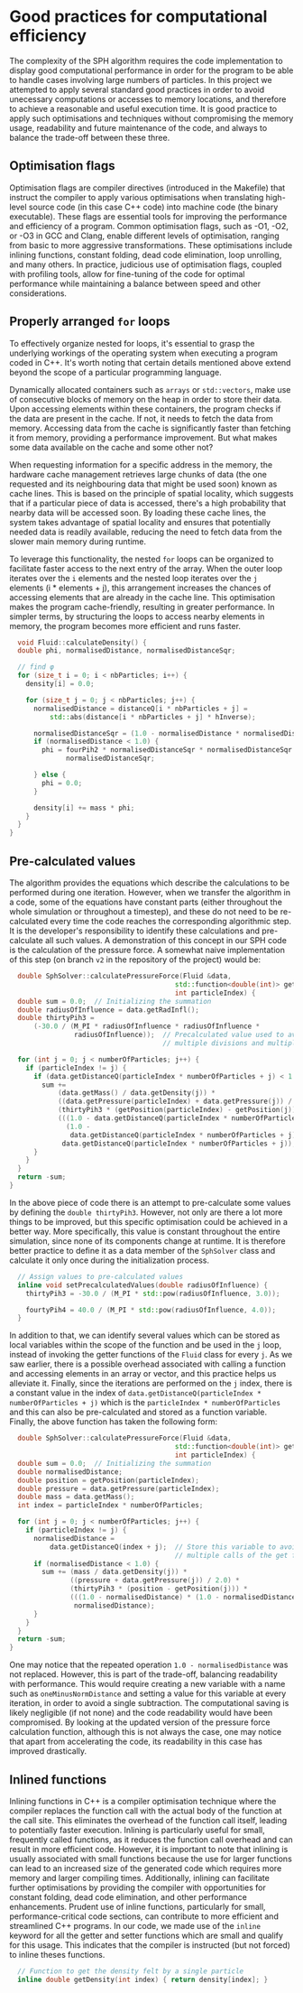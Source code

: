 # Good practices for computational efficiency

The complexity of the SPH algorithm requires the code implementation to display good computational performance in order for the program to be able to handle cases involving large numbers of particles. In this project we attempted to apply several standard good practices in order to avoid unecessary computations or accesses to memory locations, and therefore to achieve a reasonable and useful execution time. It is good practice to apply such optimisations and techniques without compromising the memory usage, readability and future maintenance of the code, and always to balance the trade-off between these three.

## Optimisation flags

Optimisation flags are compiler directives (introduced in the Makefile) that instruct the compiler to apply various optimisations when translating high-level source code (in this case C++ code) into machine code (the binary executable). These flags are essential tools for improving the performance and efficiency of a program. Common optimisation flags, such as -O1, -O2, or -O3 in GCC and Clang, enable different levels of optimisation, ranging from basic to more aggressive transformations. These optimisations include inlining functions, constant folding, dead code elimination, loop unrolling, and many others. In practice, judicious use of optimisation flags, coupled with profiling tools, allow for fine-tuning of the code for optimal performance while maintaining a balance between speed and other considerations.

## Properly arranged `for` loops

To effectively organize nested for loops, it's essential to grasp the underlying workings of the operating system when executing a program coded in C++. It's worth noting that certain details mentioned above extend beyond the scope of a particular programming language.

Dynamically allocated containers such as ```arrays``` or ```std::vectors```, make use of consecutive blocks of memory on the heap in order to store their data. Upon accessing elements within these containers, the program checks if the data are present in the cache. If not, it needs to fetch the data from memory. Accessing data from the cache is significantly faster than fetching it from memory, providing a performance improvement. But what makes some data available on the cache and some other not?

When requesting information for a specific address in the memory, the hardware cache management retrieves large chunks of data (the one requested and its neighbouring data that might be used soon) known as cache lines. This is based on the principle of spatial locality, which suggests that if a particular piece of data is accessed, there's a high probability that nearby data will be accessed soon. By loading these cache lines, the system takes advantage of spatial locality and ensures that potentially needed data is readily available, reducing the need to fetch data from the slower main memory during runtime.

To leverage this functionality, the nested `for` loops can be organized to facilitate faster access to the next entry of the array. When the outer loop iterates over the `i` elements and the nested loop iterates over the `j` elements (i * elements + j), this arrangement increases the chances of accessing elements that are already in the cache line. This optimisation makes the program cache-friendly, resulting in greater performance. In simpler terms, by structuring the loops to access nearby elements in memory, the program becomes more efficient and runs faster.

```cpp
  void Fluid::calculateDensity() {
  double phi, normalisedDistance, normalisedDistanceSqr;

  // find φ
  for (size_t i = 0; i < nbParticles; i++) {
    density[i] = 0.0;

    for (size_t j = 0; j < nbParticles; j++) {
      normalisedDistance = distanceQ[i * nbParticles + j] =
          std::abs(distance[i * nbParticles + j] * hInverse);

      normalisedDistanceSqr = (1.0 - normalisedDistance * normalisedDistance);
      if (normalisedDistance < 1.0) {
        phi = fourPih2 * normalisedDistanceSqr * normalisedDistanceSqr *
              normalisedDistanceSqr;

      } else {
        phi = 0.0;
      }

      density[i] += mass * phi;
    }
  }
}
```

## Pre-calculated values

The algorithm provides the equations which describe the calculations to be performed during one iteration. However, when we transfer the algorithm in a code, some of the equations have constant parts (either throughout the whole simulation or throughout a timestep), and these do not need to be re-calculated every time the code reaches the corresponding algorithmic step. It is the developer's responsibility to identify these calculations and pre-calculate all such values. A demonstration of this concept in our SPH code is the calculation of the pressure force. A somewhat naive implementation of this step (on branch `v2` in the repository of the project) would be:

```cpp
  double SphSolver::calculatePressureForce(Fluid &data,
                                         std::function<double(int)> getPosition,
                                         int particleIndex) {
  double sum = 0.0;  // Initializing the summation
  double radiusOfInfluence = data.getRadInfl();
  double thirtyPih3 =
      (-30.0 / (M_PI * radiusOfInfluence * radiusOfInfluence *
                radiusOfInfluence));  // Precalculated value used to avoid
                                      // multiple divisions and multiplications

  for (int j = 0; j < numberOfParticles; j++) {
    if (particleIndex != j) {
      if (data.getDistanceQ(particleIndex * numberOfParticles + j) < 1.0) {
        sum +=
            (data.getMass() / data.getDensity(j)) *
            ((data.getPressure(particleIndex) + data.getPressure(j)) / 2.0) *
            (thirtyPih3 * (getPosition(particleIndex) - getPosition(j))) *
            (((1.0 - data.getDistanceQ(particleIndex * numberOfParticles + j)) *
              (1.0 -
               data.getDistanceQ(particleIndex * numberOfParticles + j))) /
             data.getDistanceQ(particleIndex * numberOfParticles + j));
      }
    }
  }
  return -sum;
}
```

In the above piece of code there is an attempt to pre-calculate some values by defining the `double thirtyPih3`. However, not only are there a lot more things to be improved, but this specific optimisation could be achieved in a better way. More specifically, this value is constant throughout the entire simulation, since none of its components change at runtime. It is therefore better practice to define it as a data member of the `SphSolver` class and calculate it only once during the initialization process.

```cpp
  // Assign values to pre-calculated values
  inline void setPrecalculatedValues(double radiusOfInfluence) {
    thirtyPih3 = -30.0 / (M_PI * std::pow(radiusOfInfluence, 3.0));

    fourtyPih4 = 40.0 / (M_PI * std::pow(radiusOfInfluence, 4.0));
  }
```

In addition to that, we can identify several values which can be stored as local variables within the scope of the function and be used in the `j` loop, instead of invoking the getter functions of the `Fluid` class for every `j`. As we saw earlier, there is a possible overhead associated with calling a function and accessing elements in an array or vector, and this practice helps us alleviate it. Finally, since the iterations are performed on the `j` index, there is a constant value in the index of `data.getDistanceQ(particleIndex * numberOfParticles + j)` which is the `particleIndex * numberOfParticles` and this can also be pre-calculated and stored as a function variable. Finally, the above function has taken the following form:

```cpp
  double SphSolver::calculatePressureForce(Fluid &data,
                                         std::function<double(int)> getPosition,
                                         int particleIndex) {
  double sum = 0.0;  // Initializing the summation
  double normalisedDistance;
  double position = getPosition(particleIndex);
  double pressure = data.getPressure(particleIndex);
  double mass = data.getMass();
  int index = particleIndex * numberOfParticles;

  for (int j = 0; j < numberOfParticles; j++) {
    if (particleIndex != j) {
      normalisedDistance =
          data.getDistanceQ(index + j);  // Store this variable to avoid
                                         // multiple calls of the get function
      if (normalisedDistance < 1.0) {
        sum += (mass / data.getDensity(j)) *
               ((pressure + data.getPressure(j)) / 2.0) *
               (thirtyPih3 * (position - getPosition(j))) *
               (((1.0 - normalisedDistance) * (1.0 - normalisedDistance)) /
                normalisedDistance);
      }
    }
  }
  return -sum;
}
```

One may notice that the repeated operation `1.0 - normalisedDistance` was not replaced. However, this is part of the trade-off, balancing readability with performance. This would require creating a new variable with a name such as `oneMinusNormDistance` and setting a value for this variable at every iteration, in order to avoid a single subtraction. The computational saving is likely negligible (if not none) and the code readability would have been compromised. By looking at the updated version of the pressure force calculation function, although this is not always the case, one may notice that apart from accelerating the code, its readability in this case has improved drastically.

## Inlined functions

Inlining functions in C++ is a compiler optimisation technique where the compiler replaces the function call with the actual body of the function at the call site. This eliminates the overhead of the function call itself, leading to potentially faster execution. Inlining is particularly useful for small, frequently called functions, as it reduces the function call overhead and can result in more efficient code. However, it is important to note that inlining is usually associated with small functions because the use for larger functions can lead to an increased size of the generated code which requires more memory and larger compiling times. Additionally, inlining can facilitate further optimisations by providing the compiler with opportunities for constant folding, dead code elimination, and other performance enhancements. Prudent use of inline functions, particularly for small, performance-critical code sections, can contribute to more efficient and streamlined C++ programs. In our code, we made use of the `inline` keyword for all the getter and setter functions which are small and qualify for this usage. This indicates that the compiler is instructed (but not forced) to inline theses functions.

```cpp
  // Function to get the density felt by a single particle
  inline double getDensity(int index) { return density[index]; }
```

